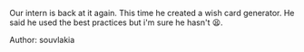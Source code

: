 Our intern is back at it again. This time he created a wish card generator. He said he used the best practices but i'm sure he hasn't 😫.

Author: souvlakia
